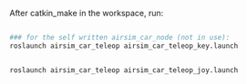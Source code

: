 After catkin_make in the workspace, run:

```bash

### for the self written airsim_car_node (not in use):
roslaunch airsim_car_teleop airsim_car_teleop_key.launch
```

```bash

roslaunch airsim_car_teleop airsim_car_teleop_joy.launch
```